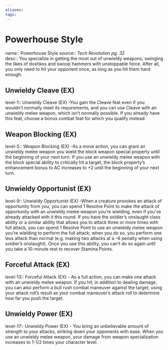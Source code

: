 ```yaml
---
aliases: 
tags: 
---
```


# Powerhouse Style
name:: Powerhouse Style
source:: _Tech Revolution pg. 32_  
desc:: You specialize in getting the most out of unwieldy weapons, swinging the likes of doshkos and swoop hammers with unstoppable force. After all, you only need to hit your opponent once, as long as you hit them hard enough.

## Unwieldy Cleave (EX)
level-1:: Unwieldy Cleave (EX) -You gain the Cleave feat even if you wouldn’t normally meet its requirements, and you can use Cleave with an unwieldy melee weapon, which isn’t normally possible. If you already have this feat, choose a bonus combat feat for which you qualify instead.  

## Weapon Blocking (EX)
level-5:: Weapon Blocking (EX) -As a move action, you can grant an unwieldy melee weapon you wield the block weapon special property until the beginning of your next turn. If you use an unwieldy melee weapon with the block special ability to critically hit a target, the block property’s enhancement bonus to AC increases to +2 until the beginning of your next turn.  

## Unwieldy Opportunist (EX)
level-9:: Unwieldy Opportunist (EX) -When a creature provokes an attack of opportunity from you, you can spend 1 Resolve Point to make the attack of opportunity with an unwieldy melee weapon you’re wielding, even if you’ve already attacked with it this round. If you have the soldier’s onslaught class ability or a similar ability that allows you to attack three or more times with full attack, you can spend 1 Resolve Point to use an unwieldy melee weapon you’re wielding to perform the full attack; when you do so, you perform one less attack than normal (e.g. making two attacks at a –6 penalty when using soldier’s onslaught). Once you use this ability, you can’t do so again until you take a 10-minute rest to recover Stamina Points.  

## Forceful Attack (EX)
level-13:: Forceful Attack (EX) - As a full action, you can make one attack with an unwieldy melee weapon. If you hit, in addition to dealing damage, you can also perform a bull rush combat maneuver against the target, using your attack roll’s result as your combat maneuver’s attack roll to determine how far you push the target.  

## Unwieldy Power (EX)
level-17:: Unwieldy Power (EX) - You bring an unbelievable amount of strength to your attacks, striking down your opponents with ease. When you use an unwieldy melee weapon, your damage from weapon specialization increases to 1-1/2 times your character level.
